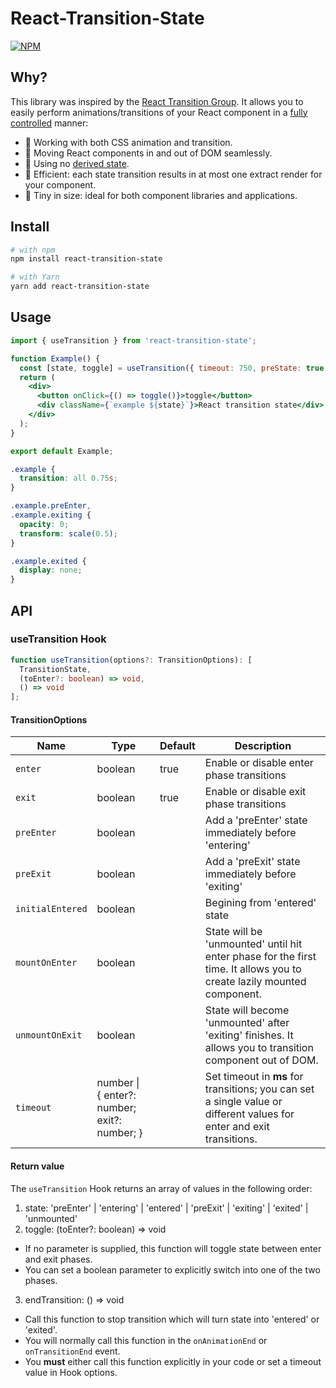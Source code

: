 # React-Transition-State

[![NPM](https://img.shields.io/npm/v/react-transition-state.svg)](https://www.npmjs.com/package/react-transition-state)

## Why?

This library was inspired by the [React Transition Group](https://github.com/reactjs/react-transition-group). It allows you to easily perform animations/transitions of your React component in a [fully controlled](https://reactjs.org/blog/2018/06/07/you-probably-dont-need-derived-state.html#common-bugs-when-using-derived-state) manner:
- 🍭 Working with both CSS animation and transition.
- 🔄 Moving React components in and out of DOM seamlessly.
- 🚫 Using no [derived state](https://reactjs.org/blog/2018/06/07/you-probably-dont-need-derived-state.html).
- 🚀 Efficient: each state transition results in at most one extract render for your component.
- 🤏 Tiny in size: ideal for both component libraries and applications.

## Install

```bash
# with npm
npm install react-transition-state

# with Yarn
yarn add react-transition-state
```

## Usage
```jsx
import { useTransition } from 'react-transition-state';

function Example() {
  const [state, toggle] = useTransition({ timeout: 750, preState: true });
  return (
    <div>
      <button onClick={() => toggle()}>toggle</button>
      <div className={`example ${state}`}>React transition state</div>
    </div>
  );
}

export default Example;
```
```css
.example {
  transition: all 0.75s;
}

.example.preEnter,
.example.exiting {
  opacity: 0;
  transform: scale(0.5);
}

.example.exited {
  display: none;
}
```

## API
### useTransition Hook
```typescript
function useTransition(options?: TransitionOptions): [
  TransitionState,
  (toEnter?: boolean) => void,
  () => void
];
```
#### TransitionOptions
Name | Type | Default | Description
------------ | ------------- | ------------- | -------------
`enter` | boolean | true | Enable or disable enter phase transitions
`exit` | boolean | true | Enable or disable exit phase transitions
`preEnter` | boolean |  | Add a 'preEnter' state immediately before 'entering'
`preExit` | boolean |  | Add a 'preExit' state immediately before 'exiting'
`initialEntered` | boolean |  | Begining from 'entered' state
`mountOnEnter` | boolean |  | State will be 'unmounted' until hit enter phase for the first time. It allows you to create lazily mounted component.
`unmountOnExit` | boolean |  |  State will become 'unmounted' after 'exiting' finishes. It allows you to transition component out of DOM.
`timeout` | number \| <br />{ enter?: number; exit?: number; } |  | Set timeout in **ms** for transitions; you can set a single value or different values for enter and exit transitions.

#### Return value
The `useTransition` Hook returns an array of values in the following order:
1. state: 'preEnter' | 'entering' | 'entered' | 'preExit' | 'exiting' | 'exited' | 'unmounted'
2. toggle: (toEnter?: boolean) => void
  - If no parameter is supplied, this function will toggle state between enter and exit phases.
  - You can set a boolean parameter to explicitly switch into one of the two phases.
3. endTransition: () => void
  - Call this function to stop transition which will turn state into 'entered' or 'exited'.
  - You will normally call this function in the `onAnimationEnd` or `onTransitionEnd` event.
  - You **must** either call this function explicitly in your code or set a timeout value in Hook options.
